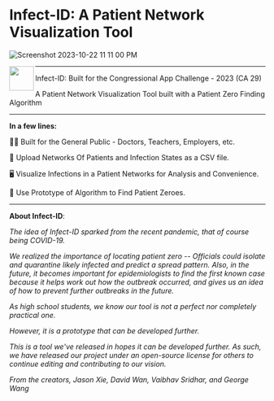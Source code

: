 # Infect-ID: A Patient Network Visualization Tool

![Screenshot 2023-10-22 11 11 00 PM](https://github.com/xjason321/indect-id/assets/80063717/914d1cc7-c37d-43f3-ba64-5d90f998c6a0)

<a href="url"><img src="https://github.com/xjason321/indect-id/assets/80063717/68ca3fe3-6a6c-4762-90ef-2223b655a3c3" align="left" height="48" width="48" ></a>

---------------------------------------------------------------------------------------

Infect-ID: Built for the Congressional App Challenge - 2023 (CA 29)

A Patient Network Visualization Tool
built with a Patient Zero Finding Algorithm

---------------------------------------------------------------------------------------

**In a few lines:**

🧑‍⚕️ Built for the General Public - Doctors, Teachers, Employers, etc.

📁 Upload Networks Of Patients and Infection States as a CSV file.

🖥️ Visualize Infections in a Patient Networks for Analysis and Convenience.

🧪 Use Prototype of Algorithm to Find Patient Zeroes.

-------------------------------------------------------------------------------------------------------------

**About Infect-ID**:

_The idea of Infect-ID sparked from the recent pandemic, that of course being COVID-19._

_We realized the importance of locating patient zero -- Officials could isolate and quarantine 
likely infected and predict a spread pattern. Also, in the future, it becomes important for 
epidemiologists to find the first known case because it helps work out how the outbreak occurred, 
and gives us an idea of how to prevent further outbreaks in the future._

_As high school students, we know our tool is not a perfect nor completely practical one._ 

_However, it is a prototype that can be developed further._

_This is a tool we've released in hopes it can be developed further. As such, we have released our 
project under an open-source license for others to continue editing and contributing to our vision._

_From the creators,
Jason Xie, David Wan, Vaibhav Sridhar, and George Wang_
